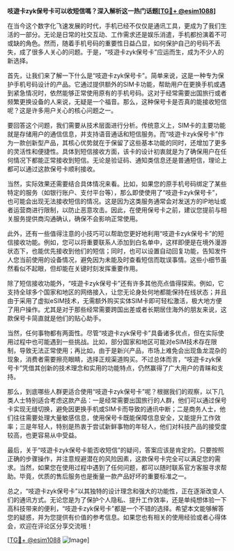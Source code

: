 **吱遊卡zyk保号卡可以收短信嗎？深入解析这一热门话题[[TG💪+ @esim1088](https://t.me/s/esim1088)]**

在当今这个数字化飞速发展的时代，手机已经不仅仅是通讯工具，更成为了我们生活的一部分。无论是日常的社交互动、工作需求还是娱乐消遣，手机都扮演着不可或缺的角色。然而，随着手机号码的重要性日益凸显，如何保护自己的号码不丢失，成了很多人关心的问题。于是，“吱遊卡zyk保号卡”应运而生，成为不少人的新选择。

首先，让我们来了解一下什么是“吱遊卡zyk保号卡”。简单来说，这是一种专为保护手机号码设计的产品。它通过提供额外的SIM卡功能，帮助用户在更换手机或遇到紧急情况时，依然能够正常使用原有的手机号码。这对于经常需要出国旅行或者频繁更换设备的人来说，无疑是一个福音。那么，这种保号卡是否真的能接收短信呢？这是许多用户关心的核心问题之一。

要回答这个问题，我们需要从技术层面进行分析。传统意义上，SIM卡的主要功能就是存储用户的通信信息，并支持语音通话和短信服务。而“吱遊卡zyk保号卡”作为一款创新型产品，其核心优势就在于保留了这些基本功能的同时，还增加了更多的灵活性和便捷性。具体到短信接收方面，该卡的设计初衷就是为了确保用户在任何情况下都能正常接收到短信。无论是验证码、通知类信息还是普通短信，理论上都可以通过这款保号卡顺利接收。

当然，实际效果还需要结合具体情况来看。比如，如果您的原手机号码绑定了某些特定的服务（如银行账户、支付平台等），那么即使使用了“吱遊卡zyk保号卡”，也可能会出现无法接收短信的情况。这是因为这类服务通常会对发送方的IP地址或者运营商进行限制，以防止恶意攻击。因此，在使用保号卡之前，建议您提前与相关服务提供商沟通确认，确保不会影响正常使用。

此外，还有一些值得注意的小技巧可以帮助您更好地利用“吱遊卡zyk保号卡”的短信接收功能。例如，您可以将重要联系人添加到白名单中，这样即便是在境外漫游状态下，也能优先接收到他们的短信；同时，也可以设置自动回复功能，告知发件人您当前使用的设备情况，避免因为未能及时查看短信而耽误事情。这些小细节虽然看似不起眼，但却能在关键时刻发挥重要作用。

除了短信接收功能外，“吱遊卡zyk保号卡”还有许多其他亮点值得探索。例如，它支持全球多个国家和地区的网络接入，让您无论身处何地都能保持在线状态；并且由于采用了虚拟eSIM技术，无需额外购买实体SIM卡即可轻松激活，极大地方便了用户操作。尤其是对于那些经常需要跨国出差或者长期居住海外的朋友来说，这款保号卡简直就是他们的贴心助手。

当然，任何事物都有两面性。尽管“吱遊卡zyk保号卡”具备诸多优点，但在实际使用过程中也可能遇到一些挑战。比如，部分国家和地区可能对eSIM技术存在限制，导致无法正常使用；再比如，由于是新兴产品，市场上难免会出现鱼龙混杂的现象，消费者需要擦亮眼睛，选择正规渠道购买。不过总体而言，“吱遊卡zyk保号卡”凭借其创新的技术理念和实用的功能特点，仍然赢得了广大用户的青睐和支持。

那么，到底哪些人群更适合使用“吱遊卡zyk保号卡”呢？根据我们的观察，以下几类人士特别适合考虑这款产品：一是经常需要出国旅行的人群，他们可以通过保号卡实现无缝切换，避免因更换手机或SIM卡而导致的通讯中断；二是商务人士，他们往往需要处理大量敏感信息，使用保号卡既能保障信息安全，又能提升工作效率；三是年轻人，特别是热衷于尝试新鲜事物的年轻人，他们对科技产品的接受度较高，也更容易从中受益。

最后，关于“吱遊卡zyk保号卡能否收短信”的疑问，答案应该是肯定的。只要按照正确的步骤操作，并注意规避潜在的风险因素，这款保号卡完全可以满足您的需求。当然，如果您在使用过程中遇到了任何问题，都可以随时联系官方客服寻求帮助。毕竟，优质的售后服务也是衡量一款产品好坏的重要标准之一。

总之，“吱遊卡zyk保号卡”以其独特的设计理念和强大的功能性，正在逐渐改变人们的通讯方式。无论您是为了保护个人隐私、提升工作效率，还是单纯想体验一下高科技带来的便利，“吱遊卡zyk保号卡”都是一个不错的选择。希望本文能够解答您的疑惑，并为您提供有价值的参考信息。如果您也有相关的使用经验或者心得体会，欢迎在评论区分享交流哦！

[[TG💪+ @esim1088](https://t.me/s/esim1088) ![Image](https://i.postimg.cc/4NQfJmqS/Snipaste-2025-05-13-00-14-12.png)]